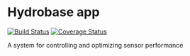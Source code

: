 # Hydrobase app

[![Build Status](https://travis-ci.org/hydrobase/app.svg?branch=master)](https://travis-ci.org/hydrobase/app.svg?branch=master)
[![Coverage Status](https://coveralls.io/repos/github/hydrobase/app/badge.svg?branch=master)](https://coveralls.io/github/hydrobase/app?branch=master)

A system for controlling and optimizing sensor performance
